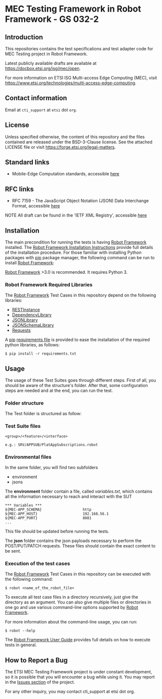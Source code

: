 # MEC Testing Framework in Robot Framework - GS 032-2

## Introduction
This repositories contains the test specifications and test adapter code for MEC Testing project in Robot Framework.

Latest publicly available drafts are available at https://docbox.etsi.org/isg/mec/open.


For more information on ETSI ISG Multi-access Edge Computing (MEC), visit https://www.etsi.org/technologies/multi-access-edge-computing.

## Contact information

Email at `cti_support` at `etsi` dot `org`.

## License
Unless specified otherwise, the content of this repository and the files contained are released under the BSD-3-Clause license.
See the attached LICENSE file or visit https://forge.etsi.org/legal-matters.

## Standard links
- Mobile-Edge Computation standards, accessible [here](https://www.etsi.org/standards#page=1&search=MEC&title=1&etsiNumber=1&content=1&version=0&onApproval=1&published=1&historical=1&startDate=1988-01-15&endDate=2019-05-06&harmonized=0&keyword=&TB=&stdType=&frequency=&mandate=&collection=&sort=1)

## RFC links
- RFC 7159 - The JavaScript Object Notation (JSON) Data Interchange Format, accessible [here](https://tools.ietf.org/html/rfc7159.html)

NOTE All draft can be found in the 'IETF XML Registry', accessible [here](https://www.iana.org/assignments/xml-registry/xml-registry.xhtml)


## Installation

The main precondition for running the tests is having [Robot Framework](http://robotframework.org/) installed.
The [Robot Framework Installation Instructions](https://github.com/robotframework/robotframework/blob/master/INSTALL.rst) provide full details of the installation procedure.
For those familiar with installing Python packages with [pip](http://pip-installer.org/) package manager, the following command can be run to install [Robot Framework](http://robotframework.org/):

[Robot Framework](http://robotframework.org/) >3.0 is recommended. It requires Python 3.

### Robot Framework Required Libraries
The [Robot Framework](http://robotframework.org/) Test Cases in this repository depend on the following libraries:

* [RESTInstance](https://github.com/asyrjasalo/RESTinstance)
* [DependencyLibrary](https://github.com/mentalisttraceur/robotframework-dependencylibrary)
* [JSONLibrary](https://github.com/nottyo/robotframework-jsonlibrary)
* [JSONSchemaLibrary](https://github.com/jstaffans/robotframework-jsonschemalibrary)
* [Requests](https://pypi.org/project/robotframework-requests/)

A [pip](http://pip-installer.org/) [requirements file](https://forge.etsi.org/rep/mec/gs032p3-robot-test-suite/blob/2.1.1-fix-plu/requirements.txt) is provided to ease the installation of the required python libraries, as follows:
```
$ pip install -r requirements.txt
```


## Usage

The usage of these Test Suites goes through different steps. First of all, you should be aware of the structure's folder. After that, some configuration steps are needed and at the end, you can run the test.  

### Folder structure
The Test folder is structured as follow:

### Test Suite files
```
<group>/<feature>/<interface>  

e.g.: SRV/APPSUB/PlatAppSubscriptions.robot
```

### Environmental files
In the same folder, you will find two subfolders 
* environment
* jsons

The **environment** folder contain a  file, called *variables.txt*, which contains all the information necessary to reach and interact with the SUT
```
*** Variables ***
${MEC-APP_SCHEMA}                   http  
${MEC-APP_HOST}                     192.168.56.1  
${MEC-APP_PORT}                     8081  
...
```
This file should be updated before running the tests.

The **json** folder contains the json payloads necessary to perform the POST/PUT/PATCH requests. 
These files should contain the exact content to be sent.


### Execution of the test cases
The [Robot Framework](http://robotframework.org/) Test Cases in this repository can be executed with the following command:
```
$ robot <name_of_the_robot_file>
```

To execute all test case files in a directory recursively, just give the directory as an argument. You can also give multiple files or directories in one go and use various command-line options supported by [Robot Framework](http://robotframework.org/). 

For more information about the command-line usage, you can run:
```
$ robot --help
```
The [Robot Framework User Guide](http://robotframework.org/robotframework/latest/RobotFrameworkUserGuide.html#executing-test-cases) provides full details on how to execute tests in general.

## How to Report a Bug

The ETSI MEC Testing Framework project is under constant development, so it is possible that you will
encounter a bug while using it. You may report in the [Issues section](https://forge.etsi.org/rep/mec/gs032p3-robot-test-suite/issues) of the project.

For any other inquiry, you may contact cti_support at etsi dot org.

